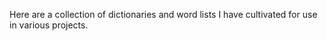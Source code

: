 Here are a collection of dictionaries and word lists I have cultivated for use in various projects.
